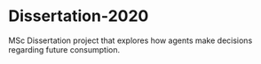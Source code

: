 # Dissertation-2020
MSc Dissertation project that explores how agents make decisions regarding future consumption.
